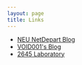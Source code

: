 ```yaml
---
layout: page
title: Links
---
```


* [NEU NetDepart Blog](http://blog.neupioneer.com)  
* [VOID001's Blog](https://void-shana.moe)  
* [2645 Laboratory](https://blog.cool2645.com)
